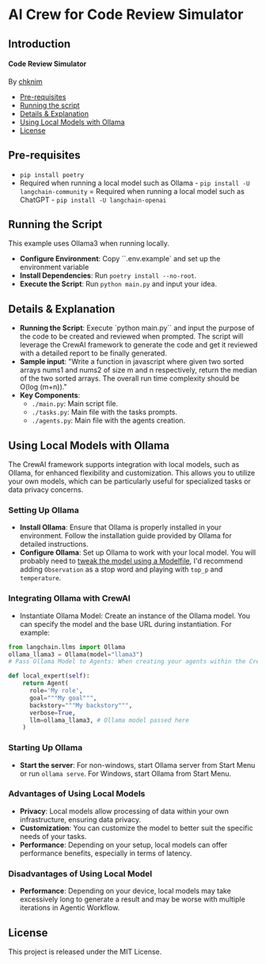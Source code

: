# AI Crew for Code Review Simulator
## Introduction

#### Code Review Simulator

By [chknim](https://github.com/chknim)

- [Pre-requisites](#pre-requisites)
- [Running the script](#running-the-script)
- [Details & Explanation](#details--explanation)
- [Using Local Models with Ollama](#using-local-models-with-ollama)
- [License](#license)

## Pre-requisites
- `pip install poetry`
- Required when running a local model such as Ollama - `pip install -U langchain-community`
= Required when running a local model such as ChatGPT - `pip install -U langchain-openai`

## Running the Script
This example uses Ollama3 when running locally.

- **Configure Environment**: Copy ``.env.example` and set up the environment variable
- **Install Dependencies**: Run `poetry install --no-root`.
- **Execute the Script**: Run `python main.py` and input your idea.

## Details & Explanation
- **Running the Script**: Execute `python main.py`` and input the purpose of the code to be created and reviewed when prompted. The script will leverage the CrewAI framework to generate the code and get it reviewed with a detailed report to be finally generated.
- **Sample input**: "Write a function in javascript where given two sorted arrays nums1 and nums2 of size m and n respectively, return the median of the two sorted arrays. The overall run time complexity should be O(log (m+n))."
- **Key Components**:
  - `./main.py`: Main script file.
  - `./tasks.py`: Main file with the tasks prompts.
  - `./agents.py`: Main file with the agents creation.

## Using Local Models with Ollama
The CrewAI framework supports integration with local models, such as Ollama, for enhanced flexibility and customization. This allows you to utilize your own models, which can be particularly useful for specialized tasks or data privacy concerns.

### Setting Up Ollama
- **Install Ollama**: Ensure that Ollama is properly installed in your environment. Follow the installation guide provided by Ollama for detailed instructions.
- **Configure Ollama**: Set up Ollama to work with your local model. You will probably need to [tweak the model using a Modelfile](https://github.com/jmorganca/ollama/blob/main/docs/modelfile.md), I'd recommend adding `Observation` as a stop word and playing with `top_p` and `temperature`.

### Integrating Ollama with CrewAI
- Instantiate Ollama Model: Create an instance of the Ollama model. You can specify the model and the base URL during instantiation. For example:

```python
from langchain.llms import Ollama
ollama_llama3 = Ollama(model="llama3")
# Pass Ollama Model to Agents: When creating your agents within the CrewAI framework, you can pass the Ollama model as an argument to the Agent constructor. For instance:

def local_expert(self):
	return Agent(
      role='My role',
      goal="""My goal""",
      backstory="""My backstory""",
      verbose=True,
      llm=ollama_llama3, # Ollama model passed here
    )
```

### Starting Up Ollama
- **Start the server**: For non-windows, start Ollama server from Start Menu or run `ollama serve`.  For Windows, start Ollama from Start Menu.


### Advantages of Using Local Models
- **Privacy**: Local models allow processing of data within your own infrastructure, ensuring data privacy.
- **Customization**: You can customize the model to better suit the specific needs of your tasks.
- **Performance**: Depending on your setup, local models can offer performance benefits, especially in terms of latency.

### Disadvantages of Using Local Model
- **Performance**: Depending on your device, local models may take excessively long to generate a result and may be worse with multiple iterations in Agentic Workflow.

## License
This project is released under the MIT License.
